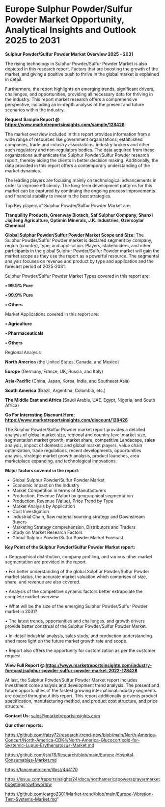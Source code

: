 # Europe Sulphur Powder/Sulfur Powder Market Opportunity, Analytical Insights and Outlook 2025 to 2031

<Strong> Sulphur Powder/Sulfur Powder Market Overview 2025 - 2031</strong>

The rising technology in Sulphur Powder/Sulfur Powder Market is also depicted in this research report. Factors that are boosting the growth of the market, and giving a positive push to thrive in the global market is explained in detail.

Furthermore, the report highlights on emerging trends, significant drivers, challenges, and opportunities, providing all necessary data for thriving in the industry. This report market research offers a comprehensive perspective, including an in-depth analysis of the present and future scenarios within the industry.

<strong>Request Sample Report @ <a href=https://www.marketreportsinsights.com/sample/128428>https://www.marketreportsinsights.com/sample/128428</a></strong>

The market overview included in this report provides information from a wide range of resources like government organizations, established companies, trade and industry associations, industry brokers and other such regulatory and non-regulatory bodies. The data acquired from these organizations authenticate the Sulphur Powder/Sulfur Powder research report, thereby aiding the clients in better decision making. Additionally, the data provided in this report offers a contemporary understanding of the market dynamics.

The leading players are focusing mainly on technological advancements in order to improve efficiency. The long-term development patterns for this market can be captured by continuing the ongoing process improvements and financial stability to invest in the best strategies.

Top Key players of Sulphur Powder/Sulfur Powder Market are:

<strong>Tranquility Products, Greenway Biotech, Saf Sulphur Company, Shanxi Jiajifeng Agriculture, Optimin Minerals, J.K. Industries, Ozersoylar Chemical</strong>

<strong><b>Global Sulphur Powder/Sulfur Powder Market Scope and Size:</b></strong>
The Sulphur Powder/Sulfur Powder market is declared segment by company, region (country), type, and application. Players, stakeholders, and other participants in the global Sulphur Powder/Sulfur Powder market will gain the market scope as they use the report as a powerful resource. The segmental analysis focuses on revenue and product by type and application and the forecast period of 2025-2031.

Sulphur Powder/Sulfur Powder Market Types covered in this report are:

<strong>• 99.5% Pure

• 99.9% Pure

• Others</strong>

Market Applications covered in this report are:

<strong>• Agriculture

• Pharmaceuticals

• Others</strong> 

Regional Analysis

<strong>North America</strong> (the United States, Canada, and Mexico)

<strong>Europe</strong> (Germany, France, UK, Russia, and Italy)

<strong>Asia-Pacific</strong> (China, Japan, Korea, India, and Southeast Asia)

<strong>South America</strong> (Brazil, Argentina, Colombia, etc.)

<strong>The Middle East and Africa</strong> (Saudi Arabia, UAE, Egypt, Nigeria, and South Africa)

<strong>Go For Interesting Discount Here: <a href=https://www.marketreportsinsights.com/discount/128428>https://www.marketreportsinsights.com/discount/128428</a></strong>

The Sulphur Powder/Sulfur Powder market report provides a detailed analysis of global market size, regional and country-level market size, segmentation market growth, market share, competitive Landscape, sales analysis, impact of domestic and global market players, value chain optimization, trade regulations, recent developments, opportunities analysis, strategic market growth analysis, product launches, area marketplace expanding, and technological innovations.

<strong><b>Major factors covered in the report:</b></strong>
<ul>
  <li>Global Sulphur Powder/Sulfur Powder Market </li>
  <li>Economic Impact on the Industry</li>
  <li>Market Competition in terms of Manufacturers</li>
  <li>Production, Revenue (Value) by geographical segmentation</li>
  <li>Production, Revenue (Value), Price Trend by Type</li>
  <li>Market Analysis by Application</li>
  <li>Cost Investigation</li>
  <li>Industrial Chain, Raw material sourcing strategy and Downstream Buyers</li>
  <li>Marketing Strategy comprehension, Distributors and Traders</li>
  <li>Study on Market Research Factors</li>
  <li>Global Sulphur Powder/Sulfur Powder Market Forecast</li>
</ul>

<strong><b>Key Point of the Sulphur Powder/Sulfur Powder Market report:</b></strong>

• Geographical distribution, company profiling, and various other market segmentation are provided in the report.

• For better understanding of the global Sulphur Powder/Sulfur Powder market status, the accurate market valuation which comprises of size, share, and revenue are also covered.

• Analysis of the competitive dynamic factors better extrapolate the complete market overview

• What will be the size of the emerging Sulphur Powder/Sulfur Powder market in 2031?

• The latest trends, opportunities and challenges, and growth drivers provide better construal of the Sulphur Powder/Sulfur Powder Market.

• In-detail industrial analysis, sales study, and production understanding shed more light on the future market growth rate and scope.

• Report also offers the opportunity for customization as per the customer request.

<strong><b>View Full Report @ <a href=https://www.marketreportsinsights.com/industry-forecast/sulphur-powder-sulfur-powder-market-2022-128428>https://www.marketreportsinsights.com/industry-forecast/sulphur-powder-sulfur-powder-market-2022-128428</a></b></strong>


At last, the Sulphur Powder/Sulfur Powder Market report includes investment come analysis and development trend analysis. The present and future opportunities of the fastest growing international industry segments are coated throughout this report. This report additionally presents product specification, manufacturing method, and product cost structure, and price structure.

<strong>Contact Us:</strong>
sales@marketreportsinsights.com

<strong>Our other reports:</strong>

<a href=https://github.com/faizy72/research-trend-new/blob/main/North-America-Concert/North-America-CDK4/North-America-Glucocorticoid-for-Systemic-Lupus-Erythematosus-Market.md>https://github.com/faizy72/research-trend-new/blob/main/North-America-Concert/North-America-CDK4/North-America-Glucocorticoid-for-Systemic-Lupus-Erythematosus-Market.md</a>

<a href=https://github.com/Ishi78/Research/blob/main/Europe-Hospital-Consumables-Market.md>https://github.com/Ishi78/Research/blob/main/Europe-Hospital-Consumables-Market.md</a>

<a href=https://tanomuno.com/illust/444170>https://tanomuno.com/illust/444170</a>

<a href=https://issuu.com/reportsinsights24/docs/northamericapowersprayermarketboostinggrowthworldw>https://issuu.com/reportsinsights24/docs/northamericapowersprayermarketboostinggrowthworldw</a>

<a href=https://github.com/cargo2301/Market-trend/blob/main/Europe-Vibration-Test-Systems-Market.md>https://github.com/cargo2301/Market-trend/blob/main/Europe-Vibration-Test-Systems-Market.md</a>"
